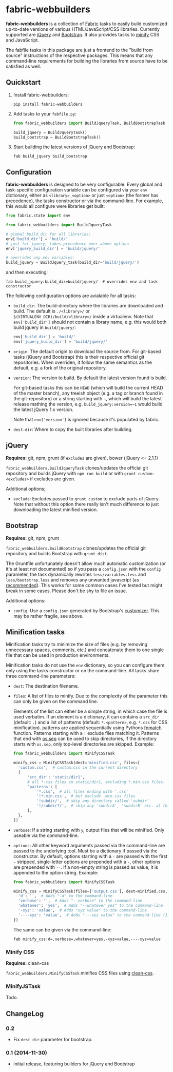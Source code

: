 fabric-webbuilders
==================

**fabric-webbuilders** is a collection of [Fabric](http://www.fabfile.org/) tasks to easily build
customized up-to-date versions of various HTML/JavaScript/CSS libraries. Currently supported are
[jQuery](http://jquery.com/) and [Bootstrap](http://getbootstrap.com/). It also provides tasks to
[minify](#minification-tasks) CSS and JavaScript.

The fabfile tasks in this package are just a frontend to the "build from source" instructions of
the respective packages. This means that any command-line requirements for building the libraries
from source have to be satisfied as well.

Quickstart
----------

1. Install fabric-webbuilders:

   ```
   pip install fabric-webbuilders
   ```

2. Add tasks to your ``fabfile.py``:

   ```python
   from fabric_webbuilders import BuildJqueryTask, BuildBootstrapTask

   build_jquery = BuildJqueryTask()
   build_bootstrap = BuildBootstrapTask()
   ```

3. Start building the latest versions of jQuery and Bootstrap:

   ```
   fab build_jquery build_bootstrap
   ```

Configuration
-------------

**fabric-webbuilders** is designed to be very configurable. Every global and task-specific
configuration variable can be configured via your ``env`` dictionary, either as
``<library>_<option>`` or just ``<option>`` (the former has precedence), the tasks constructor or
via the command-line. For example, this would all configure were libraries get built:

```python
from fabric.state import env

from fabric_webbuilders import BuildJqueryTask

# global build_dir for all libraries:
env['build_dir'] = 'build/'
# just for jquery, takes precedence over above option:
env['jquery_build_dir'] = 'build/jquery/'

# overrides any env variables:
build_jquery = BuildJquery_task(build_dir='build/jquery/')
```

and then executing:

```
fab build_jquery:build_dir=build/jquery/  # overrides env and task constructor
```

The following configuration options are avialable for all tasks:

* ``build_dir``: The build-directory where the libraries are downloaded and build. The default is
  ``./<library>/`` or ``$(VIRTUALENV_DIR)/build/<library>/`` inside a virtualenv. Note that
  ``env['build_dir']`` should not contain a library name, e.g. this would both build jquery in
  ``build/jquery/``:

  ```python
  env['build_dir'] = 'build/'
  env['jquery_build_dir'] = 'build/jquery/'
  ```

* ``origin``: The default origin to download the source from. For git-based tasks (jQuery and
  Bootstrap) this is their respective official git repositories. When overriden, it follow the same
  semantics as the default, e.g. a fork of the original repository.
* ``version``: The version to build. By default the latest version found is build. 

  For git-based tasks this can be ``HEAD`` (which will build the current HEAD of the master
  branch), any treeish object (e.g.  a tag or branch found in the git-repository) or a string
  starting with ``~``, which will build the latest release mathing the version, e.g.
  ``build_jquery:version=~1`` would build the latest jQuery 1.x version.

  Note that ``env['version']`` is ignored because it's populated by fabric.
* ``dest-dir``: Where to copy the built libraries after building.


jQuery
------

**Requires:** git, npm, grunt (if ``excludes`` are given), bower (jQuery <= 2.1.1)

``fabric_webbuilders.BuildJqueryTask`` clones/updates the official git repository and builds jQuery
with ``npm run build`` or with ``grunt custom:<excludes>`` if excludes are given.

Additional options;

* ``exclude``: Excludes passed to ``grunt custom`` to exclude parts of jQuery. Note that without
  this option there really isn't much difference to just downloading the latest minified version.

Bootstrap
---------

**Requires:** git, npm, grunt

``fabric_webbuilders.BuildBootstrap`` clones/updates the official git repository and builds
Bootstrap with ``grunt dist``.

The Gruntfile unfortunately doesn't allow much automatic customization (or it's at least not
documented) so if you pass a ``config.json`` with the ``config`` parameter, the task dynamically
rewrites ``less/variables.less`` and ``less/bootstrap.less`` and removes any unwanted javascript
(as
[recommended](http://stackoverflow.com/questions/25389975/grunt-does-not-load-config-json-to-build-bootstrap)).
This works for some common cases I've tested but might break in some cases. Please don't be shy to
file an issue.

Additional options:

* ``config``: Use a ``config.json`` generated by Bootstrap's
  [customizer](http://getbootstrap.com/customize/). This may be rather fragile, see above.


Minification tasks
------------------

Minification tasks try to minimize the size of files (e.g. by removing unnecessary spaces,
comments, etc.) and concatenate them to one single file that can be used in production
environments.

Minification tasks do not use the ``env`` dictionary, so you can configure them only using the
tasks constructor or on the command-line. All tasks share three command-line parameters:

* ``dest``: The destination filename.
* ``files``: A list of files to minify. Due to the complexity of the parameter this can only be
  given on the command line.
  
  Elements of the list can either be a simple string, in which case the file is used verbatim. If
  an element is a dictionary, it can contains a ``src_dir`` (default: ``.``) and a list of
  patterns (default: ``*.<pattern>``, e.g. ``*.css`` for CSS minification). patterns are applied
  sequentially using Pythons
  [fnmatch](https://docs.python.org/2/library/fnmatch.html#fnmatch.fnmatch) function. Patterns
  starting with a ``!`` exclude files matching it. Patterns that end with
  [os.sep](https://docs.python.org/2/library/os.html#os.sep) can be used to skip directories, if
  the directory starts with ``os.sep``, only top-level directories are skipped. Example:

  ```python
  from fabric_webbuilders import MinifyCSSTask
  
  minify_css = MinifyCSSTask(dest='minified.css', files=[
    'custom.css',  # custom.css in the current directory
    {  
        'src_dir': 'static/dir1',
        # all *.css files in static/dir1, excluding *.min.css files.
        'patterns': [
            '*.css',  # all files ending with '.css'
            '!*.min.css',  # but exclude .min.css files
            '!subdir/',  # skip any directory called 'subdir'
            '!/subdir?/',  # skip any 'subdirA', 'subdirB' etc. at the root-level
        ],
    },
  ])
  ```
* ``verbose``: If a string starting with ``y``, output files that will be minified. Only useable
  via the command-line.
* ``options``: All other keyword arguments passed via the command-line are passed to the underlying
  tool. Must be a dictionary if passed via the constructor. By default, options starting with a
  ``-`` are passed with the first ``-`` stripped, single-letter options are prepended with a ``-``,
  other options are prepended with ``--``. If a non-empty string is passed as value, it is appended
  to the option string. Example:

  ```python
  from fabric_webbuilders import MinifyCSSTask
  
  minify_css = MinifyCSSTask(files=['output.css'], dest=minified.css, options={
    'd': '',  # Adds "-d" to the command-line
    'verbose': '',  # Adds "--verbose" to the command-line
    'whatever': 'yes',  # Adds "--whatever yes" to the command-line
    '-xyz': 'value',  # Adds "xyz value" to the command-line
    '----xyz': 'value',  # Adds "---xyz value" to the command-line (1st - stripped)
  })
  ```

  The same can be given via the command-line:

  ```
  fab minify_css:d=,verbose=,whatever=yes,-xyz=value,----xyz=value
  ```


### Minify CSS

**Requires:** clean-css

``fabric_webbuilders.MinifyCSSTask`` minifies CSS files using
[clean-css](https://github.com/jakubpawlowicz/clean-css).

### MinifyJSTask

Todo.


ChangeLog
---------

### 0.2

* Fix ``dest_dir`` parameter for bootstrap.

### 0.1 (2014-11-30)

* initial release, featuring builders for jQuery and Bootstrap

